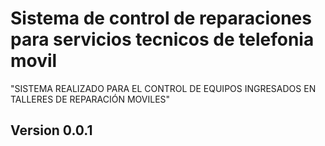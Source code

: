 <h1>Sistema de control de reparaciones para servicios tecnicos de telefonia movil</h1>


"SISTEMA REALIZADO PARA EL CONTROL DE EQUIPOS INGRESADOS EN TALLERES DE REPARACIÓN MOVILES"

<h2>Version 0.0.1</h2>
